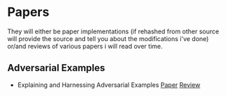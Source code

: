 # Papers
They will either be paper implementations (if rehashed from other source will provide the source and tell you about the modifications i've done) or/and reviews of various papers i will read over time.


## Adversarial Examples
- Explaining and Harnessing Adversarial Examples [Paper](https://arxiv.org/pdf/1412.6572v3.pdf) [Review]()


